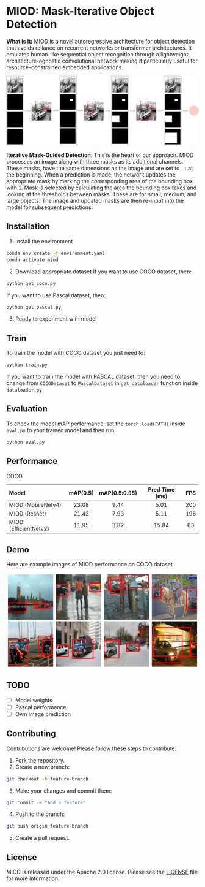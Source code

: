 
# MIOD: Mask-Iterative Object Detection 

**What is it:** MIOD is a novel autoregressive architecture for object detection that avoids reliance on recurrent networks or transformer architectures. It emulates human-like sequential object recognition through a lightweight, architecture-agnostic convolutional network making it particularly useful for resource-constrained embedded applications.

![prediction_process](images/prediction_process.png)

**Iterative Mask-Guided Detection**: This is the heart of our approach. MIOD processes an image along with three masks as its additional channels. These masks, have the same dimensions as the image and are set to `-1` at the beginning.
When a prediction is made, the network updates the appropriate mask by marking the corresponding area of the bounding box with `1`. Mask is selected by calculating the area the bounding box takes and looking at the thresholds between masks. These are for small, medium, and large objects. The image and updated masks are then re-input into the model for subsequent predictions.

## Installation

1. Install the environment

```bash
conda env create -f environment.yaml
conda activate miod
```

2. Download appropriate dataset
If you want to use COCO dataset, then:
```bash
python get_coco.py
```
If you want to use Pascal dataset, then:
```bash
python get_pascal.py
```

3. Ready to experiment with model
## Train

To train the model with COCO dataset you just need to:
```bash
python train.py
```

If you want to train the model with PASCAL dataset, then you need to change from `COCODataset` to `PascalDataset` in `get_dataloader` function inside `dataloader.py`
## Evaluation

To check the model mAP performance, set the `torch.load(PATH)` inside `eval.py` to your trained model and then run:
```bash
python eval.py
```
## Performance

COCO

| Model | mAP(0.5) | mAP(0.5:0.95) | Pred Time (ms) | FPS |
|:------|:--------:|:-------------:|:--------------:|:---:|
| MIOD (MobileNetv4) |   23.08  |     9.44   |   5.01   |     200     |
| MIOD (Resnet) |   21.43  |     7.93    |   5.11  |     196     |
| MIOD (EfficientNetv2) |   11.95  |     3.82   |   15.84  |     63     |

## Demo

Here are example images of MIOD performance on COCO dataset

![img_stack](images/img_stack.png)

## TODO
- [ ] Model weights
- [ ] Pascal performance
- [ ] Own image prediction

## Contributing
Contributions are welcome! Please follow these steps to contribute:
1. Fork the repository.
2. Create a new branch:
```bash
git checkout -b feature-branch
```
3. Make your changes and commit them:
```bash
git commit -m "Add a feature"
```
4. Push to the branch:
```bash
git push origin feature-branch
```
5. Create a pull request.

## License
MIOD is released under the Apache 2.0 license. Please see the [LICENSE](LICENSE) file for more information.
